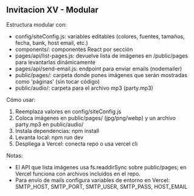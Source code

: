 
Invitacion XV - Modular
-----------------------
Estructura modular con:
- config/siteConfig.js: variables editables (colores, fuentes, tamaños, fecha, bank, host email, etc.)
- components/: componentes React por sección
- pages/api/list-pages.js: devuelve lista de imágenes en /public/pages para levantarlas dinámicamente
- pages/api/send-email.js: endpoint para enviar emails (nodemailer)
- public/pages/: carpeta donde pones imágenes que serán mostradas como 'páginas' (sin tocar código)
- public/audio/: carpeta para el archivo mp3 (party.mp3)

Cómo usar:
1. Reemplaza valores en config/siteConfig.js
2. Coloca imágenes en public/pages/ (jpg/png/webp) y un archivo party.mp3 en public/audio/
3. Instala dependencias: npm install
4. Levanta local: npm run dev
5. Despliega a Vercel: conecta repo o usa vercel cli

Notas:
- El API que lista imágenes usa fs.readdirSync sobre public/pages; en Vercel funciona con archivos incluidos en el repo.
- Para envío de mails configura variables de entorno en Vercel: SMTP_HOST, SMTP_PORT, SMTP_USER, SMTP_PASS, HOST_EMAIL
